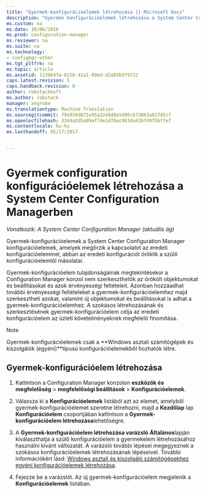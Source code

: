 ```yaml
---
title: "Gyermek-konfigurációelemek létrehozása |} Microsoft Docs"
description: "Gyermek konfigurációelemek létrehozása a System Center Configuration Managerben."
ms.custom: na
ms.date: 10/06/2016
ms.prod: configuration-manager
ms.reviewer: na
ms.suite: na
ms.technology:
- configmgr-other
ms.tgt_pltfrm: na
ms.topic: article
ms.assetid: 113984fa-6150-41a1-89ed-d2a83b979732
caps.latest.revision: 5
caps.handback.revision: 0
author: robstackmsft
ms.author: robstack
manager: angrobe
ms.translationtype: Machine Translation
ms.sourcegitcommit: f9e939d871e95a3248d8e5d96cb73063a81fd5cf
ms.openlocfilehash: 33d4a2d5a09af74e1d76ac9b34a42b749f5bf7ef
ms.contentlocale: hu-hu
ms.lasthandoff: 05/17/2017


---
```

# <a name="how-to-create-child-configuration-items-in-system-center-configuration-manager"></a>Gyermek configuration konfigurációelemek létrehozása a System Center Configuration Managerben

*Vonatkozik: A System Center Configuration Manager (aktuális ág)*

Gyermek-konfigurációelemek a System Center Configuration Manager konfigurációelemek, amelyek megőrzik a kapcsolatot az eredeti konfigurációelemmel, abban az eredeti konfigurációt öröklik a szülő konfigurációelemtől másolatai.  

Gyermek-konfigurációelem tulajdonságainak megtekintésekor a Configuration Manager konzol nem szerkeszthetők az örökölt objektumokat és beállításokat és azok érvényességi feltételeit. Azonban hozzáadhat további érvényességi feltételeket a gyermek-konfigurációelemhez majd szerkesztheti azokat, valamint új objektumokat és beállításokat is adhat a gyermek-konfigurációelemhez.
A szokásos létrehozásának és szerkesztésének gyermek-konfigurációelem célja az eredeti konfigurációelem az üzleti követelményeknek megfelelő finomítása.  

> [!NOTE]  
>  Gyermek-konfigurációelemek csak a **Windows asztali számítógépek és kiszolgálók (egyéni)**típusú konfigurációelemekből hozhatók létre.  

## <a name="to-create-a-child-configuration-item"></a>Gyermek-konfigurációelem létrehozása  

1.  Kattintson a Configuration Manager konzolon **eszközök és megfelelőség** > **megfelelőségi beállítások** > **Konfigurációelemek**.  

3.  Válassza ki a **Konfigurációelemek** listából azt az elemet, amelyből gyermek-konfigurációelemet szeretne létrehozni, majd a **Kezdőlap** lap **Konfigurációelem** csoportjában kattintson a **Gyermek-konfigurációelem létrehozása**lehetőségre.  

4.  A **Gyermek-konfigurációelem létrehozása varázsló** **Általános**lapján kiválaszthatja a szülő konfigurációelem a gyermekelem létrehozásához használni kívánt változatát. A varázsló további lépései megegyeznek a szokásos konfigurációelemek létrehozásának lépéseivel. További információkért lásd: [Windows asztali és kiszolgáló számítógépekhez egyéni konfigurációelemek létrehozása](../../compliance/deploy-use/create-custom-configuration-items-for-windows-desktop-and-server-computers-managed-with-the-client.md).  

5.  Fejezze be a varázslót. Az új gyermek-konfigurációelem megjelenik a **Konfigurációelemek** listában.  

